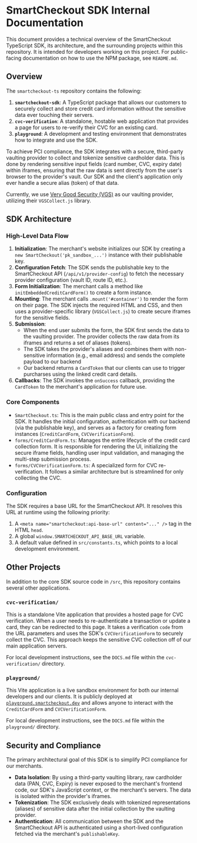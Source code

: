 # SmartCheckout SDK Internal Documentation

This document provides a technical overview of the SmartCheckout TypeScript SDK, its architecture, and the surrounding projects within this repository. It is intended for developers working on this project. For public-facing documentation on how to use the NPM package, see `README.md`.

## Overview

The `smartcheckout-ts` repository contains the following:
1.  **`smartcheckout-sdk`**: A TypeScript package that allows our customers to securely collect and store credit card information without the sensitive data ever touching their servers.
2.  **`cvc-verification`**: A standalone, hostable web application that provides a page for users to re-verify their CVC for an existing card.
3.  **`playground`**: A development and testing environment that demonstrates how to integrate and use the SDK.

To achieve PCI compliance, the SDK integrates with a secure, third-party vaulting provider to collect and tokenize sensitive cardholder data. This is done by rendering sensitive input fields (card number, CVC, expiry date) within iframes, ensuring that the raw data is sent directly from the user's browser to the provider's vault. Our SDK and the client's application only ever handle a secure alias (token) of that data.

Currently, we use [Very Good Security (VGS)](https://www.verygoodsecurity.com/) as our vaulting provider, utilizing their `VGSCollect.js` library.

## SDK Architecture

### High-Level Data Flow

1.  **Initialization**: The merchant's website initializes our SDK by creating a `new SmartCheckout('pk_sandbox_...')` instance with their publishable key.
2.  **Configuration Fetch**: The SDK sends the publishable key to the SmartCheckout API (`/api/v1/provider-config`) to fetch the necessary provider configuration (vault ID, route ID, etc.).
3.  **Form Initialization**: The merchant calls a method like `initEmbeddedCreditCardForm()` to create a form instance.
4.  **Mounting**: The merchant calls `.mount('#container')` to render the form on their page. The SDK injects the required HTML and CSS, and then uses a provider-specific library (`VGSCollect.js`) to create secure iframes for the sensitive fields.
5.  **Submission**: 
    - When the end user submits the form, the SDK first sends the data to the vaulting provider. The provider collects the raw data from its iframes and returns a set of aliases (tokens).
    - The SDK takes the provider's aliases and combines them with non-sensitive information (e.g., email address) and sends the complete payload to our backend
    - Our backend returns a `CardToken` that our clients can use to trigger purcharses using the linked credit card details.
6.  **Callbacks**: The SDK invokes the `onSuccess` callback, providing the `CardToken` to the merchant's application for future use.

### Core Components

-   `SmartCheckout.ts`: This is the main public class and entry point for the SDK. It handles the initial configuration, authentication with our backend (via the publishable key), and serves as a factory for creating form instances (`CreditCardForm`, `CVCVerificationForm`).
-   `forms/CreditCardForm.ts`: Manages the entire lifecycle of the credit card collection form. It is responsible for rendering the UI, initializing the secure iframe fields, handling user input validation, and managing the multi-step submission process.
-   `forms/CVCVerificationForm.ts`: A specialized form for CVC re-verification. It follows a similar architecture but is streamlined for only collecting the CVC.

### Configuration

The SDK requires a base URL for the SmartCheckout API. It resolves this URL at runtime using the following priority:
1.  A `<meta name="smartcheckout:api-base-url" content="..." />` tag in the HTML `head`.
2.  A global `window.SMARTCHECKOUT_API_BASE_URL` variable.
3.  A default value defined in `src/constants.ts`, which points to a local development environment.

## Other Projects

In addition to the core SDK source code in `/src`, this repository contains several other applications.

### `cvc-verification/`

This is a standalone Vite application that provides a hosted page for CVC verification. When a user needs to re-authenticate a transaction or update a card, they can be redirected to this page. It takes a verification `code` from the URL parameters and uses the SDK's `CVCVerificationForm` to securely collect the CVC. This approach keeps the sensitive CVC collection off of our main application servers. 

For local development instructions, see the `DOCS.md` file within the `cvc-verification/` directory.

### `playground/`

This Vite application is a live sandbox environment for both our internal developers and our clients. It is publicly deployed at [`playground.smartcheckout.dev`](https://playground.smartcheckout.dev) and allows anyone to interact with the `CreditCardForm` and `CVCVerificationForm`.

For local development instructions, see the `DOCS.md` file within the `playground/` directory.

## Security and Compliance

The primary architectural goal of this SDK is to simplify PCI compliance for our merchants.
-   **Data Isolation**: By using a third-party vaulting library, raw cardholder data (PAN, CVC, Expiry) is never exposed to the merchant's frontend code, our SDK's JavaScript context, or the merchant's servers. The data is isolated within the provider's iframes.
-   **Tokenization**: The SDK exclusively deals with tokenized representations (aliases) of sensitive data after the initial collection by the vaulting provider.
-   **Authentication**: All communication between the SDK and the SmartCheckout API is authenticated using a short-lived configuration fetched via the merchant's `publishableKey`.
